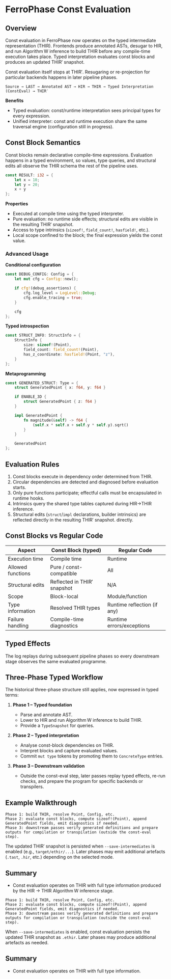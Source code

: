 # FerroPhase Const Evaluation

## Overview

Const evaluation in FerroPhase now operates on the typed intermediate representation (THIR). Frontends produce annotated
ASTs, desugar to HIR, and run Algorithm W inference to build THIR before any compile-time execution takes place. Typed
interpretation evaluates const blocks and produces an updated THIR′ snapshot.

Const evaluation itself stops at THIR′. Resugaring or re-projection for particular backends happens in later pipeline phases.

```
Source → LAST → Annotated AST → HIR → THIR → Typed Interpretation (ConstEval) → THIR′
```

**Benefits**

- Typed evaluation: const/runtime interpretation sees principal types for every expression.
- Unified interpreter: const and runtime execution share the same traversal engine (configuration still in progress).

## Const Block Semantics

Const blocks remain declarative compile-time expressions. Evaluation happens in a typed environment, so values, type
queries, and structural edits all observe the THIR schema the rest of the pipeline uses.

```rust
const RESULT: i32 = {
    let x = 10;
    let y = 20;
    x + y
};
```

**Properties**

- Executed at compile time using the typed interpreter.
- Pure evaluation: no runtime side effects; structural edits are visible in the resulting THIR′ snapshot.
- Access to type intrinsics (`sizeof!`, `field_count!`, `hasfield!`, etc.).
- Local scope confined to the block; the final expression yields the const value.

### Advanced Usage

**Conditional configuration**

```rust
const DEBUG_CONFIG: Config = {
    let mut cfg = Config::new();

    if cfg!(debug_assertions) {
        cfg.log_level = LogLevel::Debug;
        cfg.enable_tracing = true;
    }

    cfg
};
```

**Typed introspection**

```rust
const STRUCT_INFO: StructInfo = {
    StructInfo {
        size: sizeof!(Point),
        field_count: field_count!(Point),
        has_z_coordinate: hasfield!(Point, "z"),
    }
};
```

**Metaprogramming**

```rust
const GENERATED_STRUCT: Type = {
    struct GeneratedPoint { x: f64, y: f64 }

    if ENABLE_3D {
        struct GeneratedPoint { z: f64 }
    }

    impl GeneratedPoint {
        fn magnitude(&self) -> f64 {
            (self.x * self.x + self.y * self.y).sqrt()
        }
    }

    GeneratedPoint
};
```

## Evaluation Rules

1. Const blocks execute in dependency order determined from THIR.
2. Circular dependencies are detected and diagnosed before evaluation starts.
3. Only pure functions participate; effectful calls must be encapsulated in runtime hooks.
4. Intrinsics query the shared type tables captured during HIR→THIR inference.
5. Structural edits (`struct`/`impl` declarations, builder intrinsics) are reflected directly in the resulting THIR′ snapshot.
   directly.

## Const Blocks vs Regular Code

| Aspect             | Const Block (typed)              | Regular Code                  |
|--------------------|----------------------------------|-------------------------------|
| Execution time     | Compile time                     | Runtime                       |
| Allowed functions  | Pure / const-compatible          | All                           |
| Structural edits   | Reflected in THIR′ snapshot     | N/A                           |
| Scope              | Block-local                      | Module/function               |
| Type information   | Resolved THIR types              | Runtime reflection (if any)   |
| Failure handling   | Compile-time diagnostics         | Runtime errors/exceptions     |

## Typed Effects

The log replays during subsequent pipeline phases so every downstream stage observes the same evaluated programme.

## Three-Phase Typed Workflow

The historical three-phase structure still applies, now expressed in typed terms:

1. **Phase 1 – Typed foundation**
   - Parse and annotate AST.
   - Lower to HIR and run Algorithm W inference to build THIR.
   - Provide a `TypeSnapshot` for queries.

2. **Phase 2 – Typed interpretation**
   - Analyse const-block dependencies on THIR.
   - Interpret blocks and capture evaluated values.
   - Commit `mut type` tokens by promoting them to `ConcreteType` entries.

3. **Phase 3 – Downstream validation**
   - Outside the const-eval step, later passes replay typed effects, re-run checks, and prepare the program for specific backends or transpilers.

## Example Walkthrough

```
Phase 1: build THIR, resolve Point, Config, etc.
Phase 2: evaluate const blocks, compute sizeof!(Point), append GeneratedPoint fields, emit diagnostics if needed.
Phase 3: downstream passes verify generated definitions and prepare outputs for compilation or transpilation (outside the const-eval step).
```

The updated THIR′ snapshot is persisted when `--save-intermediates` is enabled (e.g., `target/ethir/...`). Later phases may emit additional artefacts (`.tast`, `.hir`, etc.) depending on the selected mode.

## Summary

- Const evaluation operates on THIR with full type information produced by the HIR → THIR Algorithm W inference stage.

```
Phase 1: build THIR, resolve Point, Config, etc.
Phase 2: evaluate const blocks, compute sizeof!(Point), append GeneratedPoint fields, emit diagnostics if needed.
Phase 3: downstream passes verify generated definitions and prepare outputs for compilation or transpilation (outside the const-eval step).
```

When `--save-intermediates` is enabled, const evaluation persists the updated THIR snapshot as `.ethir`. Later phases may produce additional artefacts as needed.

## Summary

- Const evaluation operates on THIR with full type information.
